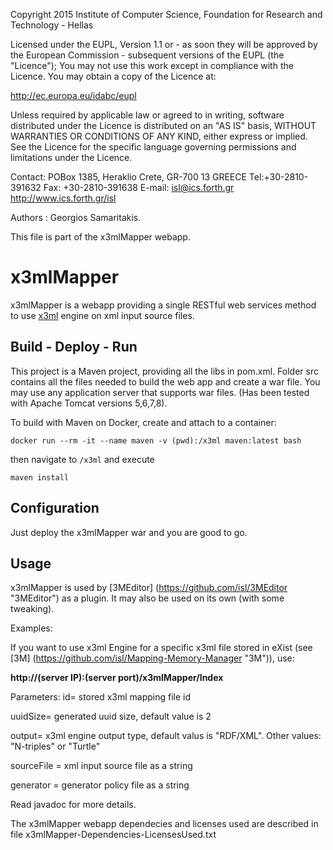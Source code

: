 Copyright 2015 Institute of Computer Science,
Foundation for Research and Technology - Hellas

Licensed under the EUPL, Version 1.1 or - as soon they will be approved
by the European Commission - subsequent versions of the EUPL (the "Licence");
You may not use this work except in compliance with the Licence.
You may obtain a copy of the Licence at:

http://ec.europa.eu/idabc/eupl

Unless required by applicable law or agreed to in writing, software distributed
under the Licence is distributed on an "AS IS" basis,
WITHOUT WARRANTIES OR CONDITIONS OF ANY KIND, either express or implied.
See the Licence for the specific language governing permissions and limitations
under the Licence.

Contact:  POBox 1385, Heraklio Crete, GR-700 13 GREECE
Tel:+30-2810-391632
Fax: +30-2810-391638
E-mail: isl@ics.forth.gr
http://www.ics.forth.gr/isl

Authors :  Georgios Samaritakis.

This file is part of the x3mlMapper webapp.

x3mlMapper
==============

x3mlMapper is a webapp providing a single RESTful web services method to use [x3ml](https://github.com/delving/x3ml "x3ml") engine on xml input source files.

## Build - Deploy - Run
This project is a Maven project, providing all the libs in pom.xml.
Folder src contains all the files needed to build the web app and create a war file.
You may use any application server that supports war files. (Has been tested with Apache Tomcat versions 5,6,7,8).

To build with Maven on Docker, create and attach to a container:

```
docker run --rm -it --name maven -v (pwd):/x3ml maven:latest bash
```

then navigate to `/x3ml` and execute
```
maven install
```

## Configuration
Just deploy the x3mlMapper war and you are good to go.

## Usage
x3mlMapper is used by [3MEditor] (https://github.com/isl/3MEditor "3MEditor") as a plugin.
It may also be used on its own (with some tweaking).

Examples:

If you want to use x3ml Engine for a specific x3ml file stored in eXist (see [3M] (https://github.com/isl/Mapping-Memory-Manager "3M")), use:

**http://(server IP):(server port)/x3mlMapper/Index**

Parameters:
id= stored x3ml mapping file id 

uuidSize= generated uuid size, default value is 2

output= x3ml engine output type, default valus is "RDF/XML". Other values: "N-triples" or "Turtle"

sourceFile = xml input source file as a string

generator = generator policy file as a string

Read javadoc for more details.

The x3mlMapper webapp dependecies and licenses used are described in file x3mlMapper-Dependencies-LicensesUsed.txt 


